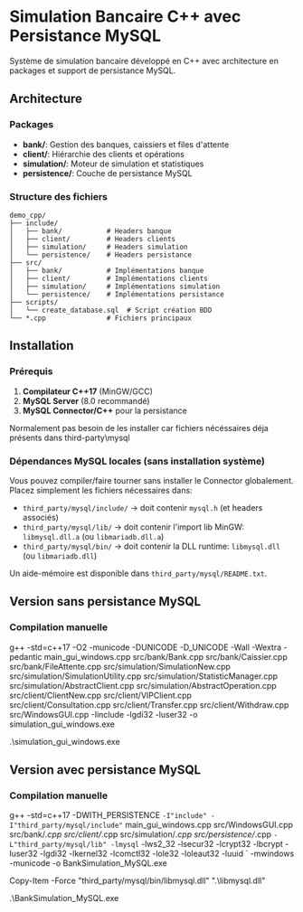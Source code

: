 # Simulation Bancaire C++ avec Persistance MySQL

Système de simulation bancaire développé en C++ avec architecture en packages et support de persistance MySQL.

## Architecture

### Packages
- **bank/**: Gestion des banques, caissiers et files d'attente
- **client/**: Hiérarchie des clients et opérations
- **simulation/**: Moteur de simulation et statistiques
- **persistence/**: Couche de persistance MySQL

### Structure des fichiers
```
demo_cpp/
├── include/
│   ├── bank/           # Headers banque
│   ├── client/         # Headers clients
│   ├── simulation/     # Headers simulation
│   └── persistence/    # Headers persistance
├── src/
│   ├── bank/           # Implémentations banque
│   ├── client/         # Implémentations clients
│   ├── simulation/     # Implémentations simulation
│   └── persistence/    # Implémentations persistance
├── scripts/
│   └── create_database.sql  # Script création BDD
└── *.cpp               # Fichiers principaux
```

## Installation

### Prérequis
1. **Compilateur C++17** (MinGW/GCC)
2. **MySQL Server** (8.0 recommandé)
3. **MySQL Connector/C++** pour la persistance

Normalement pas besoin de les installer car fichiers nécéssaires déja présents dans third-party\mysql

### Dépendances MySQL locales (sans installation système)
Vous pouvez compiler/faire tourner sans installer le Connector globalement. Placez simplement les fichiers nécessaires dans:

- `third_party/mysql/include/` → doit contenir `mysql.h` (et headers associés)
- `third_party/mysql/lib/` → doit contenir l'import lib MinGW: `libmysql.dll.a` (ou `libmariadb.dll.a`)
- `third_party/mysql/bin/` → doit contenir la DLL runtime: `libmysql.dll` (ou `libmariadb.dll`)

Un aide-mémoire est disponible dans `third_party/mysql/README.txt`.

## Version sans persistance MySQL

### Compilation manuelle
g++ -std=c++17 -O2 -municode -DUNICODE -D_UNICODE -Wall -Wextra -pedantic main_gui_windows.cpp src/bank/Bank.cpp src/bank/Caissier.cpp src/bank/FileAttente.cpp src/simulation/SimulationNew.cpp src/simulation/SimulationUtility.cpp src/simulation/StatisticManager.cpp src/simulation/AbstractClient.cpp src/simulation/AbstractOperation.cpp src/client/ClientNew.cpp src/client/VIPClient.cpp src/client/Consultation.cpp src/client/Transfer.cpp src/client/Withdraw.cpp src/WindowsGUI.cpp -Iinclude -lgdi32 -luser32 -o simulation_gui_windows.exe


.\simulation_gui_windows.exe


## Version avec persistance MySQL
### Compilation manuelle
g++ -std=c++17 -DWITH_PERSISTENCE `
  -I"include" -I"third_party/mysql/include" `
  main_gui_windows.cpp src/WindowsGUI.cpp src/bank/*.cpp src/client/*.cpp src/simulation/*.cpp src/persistence/*.cpp `
  -L"third_party/mysql/lib" -lmysql `
  -lws2_32 -lsecur32 -lcrypt32 -lbcrypt -luser32 -lgdi32 -lkernel32 -lcomctl32 -lole32 -loleaut32 -luuid `
  -mwindows -municode -o BankSimulation_MySQL.exe

Copy-Item -Force "third_party/mysql/bin/libmysql.dll" ".\libmysql.dll"


.\BankSimulation_MySQL.exe  
